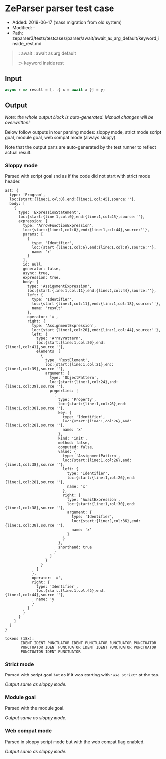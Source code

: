 # ZeParser parser test case

- Added: 2019-06-17 (mass migration from old system)
- Modified: -
- Path: zeparser3/tests/testcases/parser/await/await_as_arg_default/keyword_inside_rest.md

> :: await : await as arg default
>
> ::> keyword inside rest

## Input

`````js
async r => result = [...{ x = await x }] = y;
`````

## Output

_Note: the whole output block is auto-generated. Manual changes will be overwritten!_

Below follow outputs in four parsing modes: sloppy mode, strict mode script goal, module goal, web compat mode (always sloppy).

Note that the output parts are auto-generated by the test runner to reflect actual result.

### Sloppy mode

Parsed with script goal and as if the code did not start with strict mode header.

`````
ast: {
  type: 'Program',
  loc:{start:{line:1,col:0},end:{line:1,col:45},source:''},
  body: [
    {
      type: 'ExpressionStatement',
      loc:{start:{line:1,col:0},end:{line:1,col:45},source:''},
      expression: {
        type: 'ArrowFunctionExpression',
        loc:{start:{line:1,col:0},end:{line:1,col:44},source:''},
        params: [
          {
            type: 'Identifier',
            loc:{start:{line:1,col:6},end:{line:1,col:8},source:''},
            name: 'r'
          }
        ],
        id: null,
        generator: false,
        async: true,
        expression: true,
        body: {
          type: 'AssignmentExpression',
          loc:{start:{line:1,col:11},end:{line:1,col:44},source:''},
          left: {
            type: 'Identifier',
            loc:{start:{line:1,col:11},end:{line:1,col:18},source:''},
            name: 'result'
          },
          operator: '=',
          right: {
            type: 'AssignmentExpression',
            loc:{start:{line:1,col:20},end:{line:1,col:44},source:''},
            left: {
              type: 'ArrayPattern',
              loc:{start:{line:1,col:20},end:{line:1,col:41},source:''},
              elements: [
                {
                  type: 'RestElement',
                  loc:{start:{line:1,col:21},end:{line:1,col:39},source:''},
                  argument: {
                    type: 'ObjectPattern',
                    loc:{start:{line:1,col:24},end:{line:1,col:39},source:''},
                    properties: [
                      {
                        type: 'Property',
                        loc:{start:{line:1,col:26},end:{line:1,col:38},source:''},
                        key: {
                          type: 'Identifier',
                          loc:{start:{line:1,col:26},end:{line:1,col:28},source:''},
                          name: 'x'
                        },
                        kind: 'init',
                        method: false,
                        computed: false,
                        value: {
                          type: 'AssignmentPattern',
                          loc:{start:{line:1,col:26},end:{line:1,col:38},source:''},
                          left: {
                            type: 'Identifier',
                            loc:{start:{line:1,col:26},end:{line:1,col:28},source:''},
                            name: 'x'
                          },
                          right: {
                            type: 'AwaitExpression',
                            loc:{start:{line:1,col:30},end:{line:1,col:38},source:''},
                            argument: {
                              type: 'Identifier',
                              loc:{start:{line:1,col:36},end:{line:1,col:38},source:''},
                              name: 'x'
                            }
                          }
                        },
                        shorthand: true
                      }
                    ]
                  }
                }
              ]
            },
            operator: '=',
            right: {
              type: 'Identifier',
              loc:{start:{line:1,col:43},end:{line:1,col:44},source:''},
              name: 'y'
            }
          }
        }
      }
    }
  ]
}

tokens (18x):
       IDENT IDENT PUNCTUATOR IDENT PUNCTUATOR PUNCTUATOR PUNCTUATOR
       PUNCTUATOR IDENT PUNCTUATOR IDENT IDENT PUNCTUATOR PUNCTUATOR
       PUNCTUATOR IDENT PUNCTUATOR
`````

### Strict mode

Parsed with script goal but as if it was starting with `"use strict"` at the top.

_Output same as sloppy mode._

### Module goal

Parsed with the module goal.

_Output same as sloppy mode._

### Web compat mode

Parsed in sloppy script mode but with the web compat flag enabled.

_Output same as sloppy mode._
